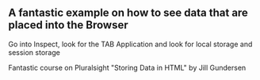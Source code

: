## A fantastic example on how to see data that are placed into the Browser
Go into Inspect, look for the TAB Application and look for local storage and session storage  
  
Fantastic course on Pluralsight "Storing Data in HTML" by Jill Gundersen
